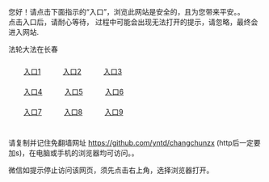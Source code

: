 您好！请点击下面指示的“入口”，浏览此网站是安全的，且为您带来平安。。 <br/>
点击入口后，请耐心等待， 过程中可能会出现无法打开的提示，请忽略，最终会进入网站. </br>

法轮大法在长春<br/>
<div style="padding:10px"><a style="margin:20px" target="_blank" href="https://d8iz7p7082wia.cloudfront.net/2Qpsp?heeqsvr" id="ccLink1" rel="nofollow">入口1</a> <a target="_blank" style="margin:20px" href="https://d3aqnwn4icq30n.cloudfront.net/2Qpsp?gupqyap" id="ccLink2" rel="nofollow">入口2</a> <a style="margin:20px" target="_blank" href="https://d1ll9bz43fl228.cloudfront.net/2Qpsp?ksomgui" id="ccLink3" rel="nofollow">入口3</a></div>

<div style="padding:10px" ><a style="margin:20px" target="_blank" href="https://d8iz7p7082wia.cloudfront.net/2Qpsp?heeqsvr" id="ccLink4" rel="nofollow">入口4</a> <a style="margin:20px" href="https://d3aqnwn4icq30n.cloudfront.net/2Qpsp?gupqyap" target="_blank" id="ccLink5" rel="nofollow">入口5</a> <a style="margin:20px" href="https://d1ll9bz43fl228.cloudfront.net/2Qpsp?ksomgui" target="_blank" id="ccLink6" rel="nofollow">入口6</a></div>

<div style="padding:10px"><a style="margin:20px" target="_blank" href="https://d8iz7p7082wia.cloudfront.net/2Qpsp?heeqsvr" id="ccLink7" rel="nofollow">入口7</a> <a style="margin:20px" href="https://d3aqnwn4icq30n.cloudfront.net/2Qpsp?gupqyap" target="_blank" id="ccLink8" rel="nofollow">入口8</a> <a style="margin:20px" target="_blank" href="https://d1ll9bz43fl228.cloudfront.net/2Qpsp?ksomgui" id="ccLink9" rel="nofollow">入口9</a></div>

<br/>



请复制并记住免翻墙网址 https://github.com/yntd/changchunzx (http后一定要加s)，在电脑或手机的浏览器均可访问。。<br/>

微信如提示停止访问该网页，须先点击右上角，选择浏览器打开。
